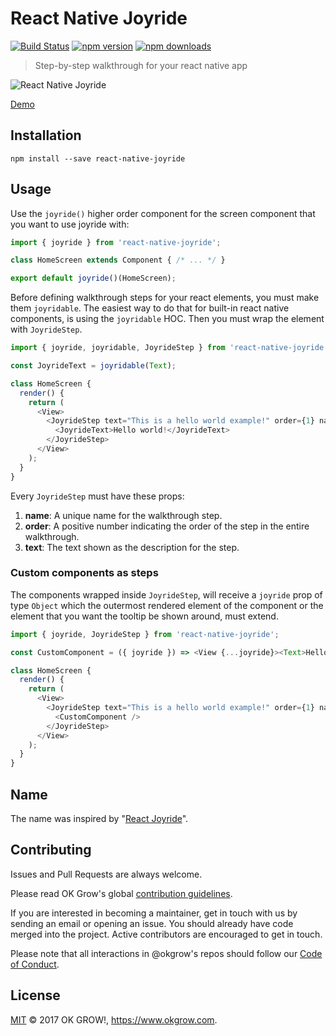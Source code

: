 # React Native Joyride

[![Build Status](https://semaphoreci.com/api/v1/mohebifar/react-native-joyride/branches/master/shields_badge.svg)](https://semaphoreci.com/mohebifar/react-native-joyride)
[![npm version](https://img.shields.io/npm/v/react-native-joyride.svg?style=flat-square)](https://www.npmjs.com/package/react-native-joyride)
[![npm downloads](https://img.shields.io/npm/dm/react-native-joyride.svg?style=flat-square)](https://www.npmjs.com/package/react-native-joyride)

> Step-by-step walkthrough for your react native app

![React Native Joyride](https://img11.hostingpics.net/pics/384088ezgif164977b0fa3.gif)

[Demo](https://expo.io/@mohebifar/joyride-example)

## Installation
```
npm install --save react-native-joyride
```

## Usage
Use the `joyride()` higher order component for the screen component that you want to use joyride with:

```js
import { joyride } from 'react-native-joyride';

class HomeScreen extends Component { /* ... */ }

export default joyride()(HomeScreen);
```

Before defining walkthrough steps for your react elements, you must make them `joyridable`. The easiest way to do that for built-in react native components, is using the `joyridable` HOC. Then you must wrap the element with `JoyrideStep`.

```js
import { joyride, joyridable, JoyrideStep } from 'react-native-joyride';

const JoyrideText = joyridable(Text);

class HomeScreen {
  render() {
    return (
      <View>
        <JoyrideStep text="This is a hello world example!" order={1} name="hello">
          <JoyrideText>Hello world!</JoyrideText>
        </JoyrideStep>
      </View>
    );
  }
}
```

Every `JoyrideStep` must have these props:

1. **name**: A unique name for the walkthrough step.
2. **order**: A positive number indicating the order of the step in the entire walkthrough.
3. **text**: The text shown as the description for the step.

### Custom components as steps
The components wrapped inside `JoyrideStep`, will receive a `joyride` prop of type `Object` which the outermost rendered element of the component or the element that you want the tooltip be shown around, must extend.

```js
import { joyride, JoyrideStep } from 'react-native-joyride';

const CustomComponent = ({ joyride }) => <View {...joyride}><Text>Hello world!</Text></View>;

class HomeScreen {
  render() {
    return (
      <View>
        <JoyrideStep text="This is a hello world example!" order={1} name="hello">
          <CustomComponent />
        </JoyrideStep>
      </View>
    );
  }
}
```

## Name
The name was inspired by "[React Joyride](https://github.com/gilbarbara/react-joyride)".

## Contributing
Issues and Pull Requests are always welcome.

Please read OK Grow's global [contribution guidelines](https://github.com/okgrow/guides/blob/master/open-source/contributing.md).

If you are interested in becoming a maintainer, get in touch with us by sending an email or opening an issue. You should already have code merged into the project. Active contributors are encouraged to get in touch.

Please note that all interactions in @okgrow's repos should follow our [Code of Conduct](https://github.com/okgrow/guides/blob/master/open-source/CODE_OF_CONDUCT.md).

## License

[MIT](LICENSE) © 2017 OK GROW!, https://www.okgrow.com.
